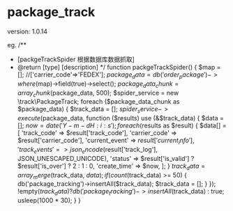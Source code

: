 # package_track

version: 1.0.14 

eg.
 /**
 * [packgeTrackSpider 根据数据库数据抓取]
 * @return [type] [description]
 */
function packgeTrackSpider()
{
    $map                = []; //['carrier_code'=>'FEDEX'];
    $package_data       = db('order_package')->where($map)->field(true)->select();
    $package_data_chunk = array_chunk($package_data, 500);
    $spider_service     = new \track\PackageTrack;
    foreach ($package_data_chunk as $package_data) {
        $track_data = [];
        $spider_service->execute($package_data, function ($results) use (&$track_data) {
            $data = [];
            $now  = date('Y-m-d H:i:s');
            foreach ($results as $result) {
                $data[] = [
                    'track_code'    => $result['track_code'],
                    'carrier_code'  => $result['carrier_code'],
                    'current_event' => $result['current_info'],
                    'track_events'  => json_encode($result['track_log'], JSON_UNESCAPED_UNICODE),
                    'status'        => $result['is_valid'] ? $result['is_over'] ? 2 : 1 : 0,
                    'create_time'   => $now,
                ];
            }
            $track_data = array_merge($track_data, $data);
            if (count($track_data) >= 50) {
                db('package_tracking')->insertAll($track_data);
                $track_data = [];
            }
        });
        !empty($track_data) ? db('package_tracking')->insertAll($track_data) : true;
        usleep(1000 * 30);
    }
}